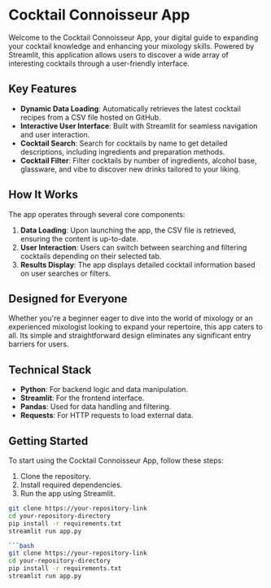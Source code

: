 # Cocktail Connoisseur App

Welcome to the Cocktail Connoisseur App, your digital guide to expanding your cocktail knowledge and enhancing your mixology skills. Powered by Streamlit, this application allows users to discover a wide array of interesting cocktails through a user-friendly interface.

## Key Features

- **Dynamic Data Loading**: Automatically retrieves the latest cocktail recipes from a CSV file hosted on GitHub.
- **Interactive User Interface**: Built with Streamlit for seamless navigation and user interaction.
- **Cocktail Search**: Search for cocktails by name to get detailed descriptions, including ingredients and preparation methods.
- **Cocktail Filter**: Filter cocktails by number of ingredients, alcohol base, glassware, and vibe to discover new drinks tailored to your liking.

## How It Works

The app operates through several core components:

1. **Data Loading**: Upon launching the app, the CSV file is retrieved, ensuring the content is up-to-date.
2. **User Interaction**: Users can switch between searching and filtering cocktails depending on their selected tab.
3. **Results Display**: The app displays detailed cocktail information based on user searches or filters.

## Designed for Everyone

Whether you're a beginner eager to dive into the world of mixology or an experienced mixologist looking to expand your repertoire, this app caters to all. Its simple and straightforward design eliminates any significant entry barriers for users.

## Technical Stack

- **Python**: For backend logic and data manipulation.
- **Streamlit**: For the frontend interface.
- **Pandas**: Used for data handling and filtering.
- **Requests**: For HTTP requests to load external data.

## Getting Started

To start using the Cocktail Connoisseur App, follow these steps:

1. Clone the repository.
2. Install required dependencies.
3. Run the app using Streamlit.

```bash
git clone https://your-repository-link
cd your-repository-directory
pip install -r requirements.txt
streamlit run app.py

```bash
git clone https://your-repository-link
cd your-repository-directory
pip install -r requirements.txt
streamlit run app.py